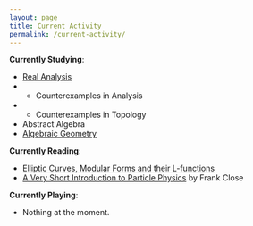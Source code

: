 ```yaml
---
layout: page
title: Current Activity
permalink: /current-activity/
---
```


**Currently Studying**:
* [Real Analysis](https://en.wikipedia.org/wiki/Real_analysis)
* * Counterexamples in Analysis
* * Counterexamples in Topology
* Abstract Algebra
* [Algebraic Geometry](https://en.wikipedia.org/wiki/Algebraic_geometry)

**Currently Reading**:
* [Elliptic Curves, Modular Forms and
their L-functions](https://bookstore.ams.org/stml-58)
* [A Very Short Introduction to Particle Physics](https://www.amazon.com/Particle-Physics-Very-Short-Introduction/dp/0192804340) by Frank Close

**Currently Playing**:
* Nothing at the moment.
